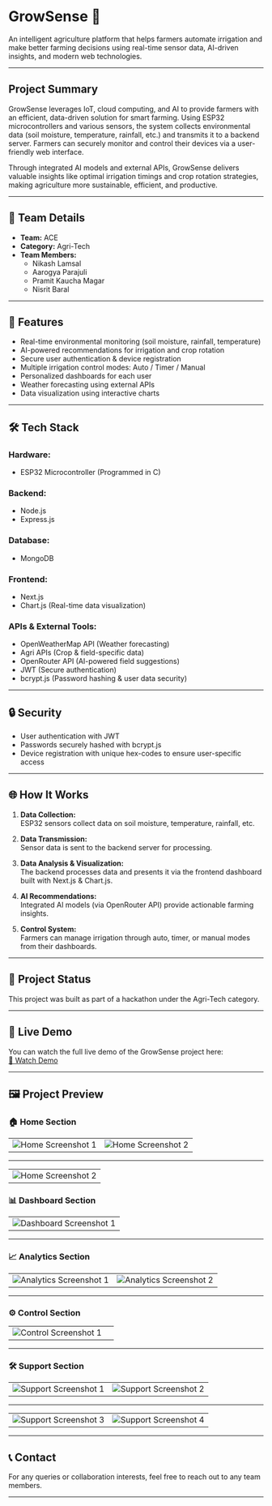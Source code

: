 # GrowSense 🌿

An intelligent agriculture platform that helps farmers automate irrigation and make better farming decisions using real-time sensor data, AI-driven insights, and modern web technologies.

---

## Project Summary

GrowSense leverages IoT, cloud computing, and AI to provide farmers with an efficient, data-driven solution for smart farming. Using ESP32 microcontrollers and various sensors, the system collects environmental data (soil moisture, temperature, rainfall, etc.) and transmits it to a backend server. Farmers can securely monitor and control their devices via a user-friendly web interface.

Through integrated AI models and external APIs, GrowSense delivers valuable insights like optimal irrigation timings and crop rotation strategies, making agriculture more sustainable, efficient, and productive.

---

## 👥 Team Details

- **Team:** ACE
- **Category:** Agri-Tech
- **Team Members:**
  - Nikash Lamsal
  - Aarogya Parajuli
  - Pramit Kaucha Magar
  - Nisrit Baral

---

## 🔧 Features

- Real-time environmental monitoring (soil moisture, rainfall, temperature)
- AI-powered recommendations for irrigation and crop rotation
- Secure user authentication & device registration
- Multiple irrigation control modes: Auto / Timer / Manual
- Personalized dashboards for each user
- Weather forecasting using external APIs
- Data visualization using interactive charts

---

## 🛠️ Tech Stack

### Hardware:
- ESP32 Microcontroller (Programmed in C)

### Backend:
- Node.js
- Express.js

### Database:
- MongoDB

### Frontend:
- Next.js
- Chart.js (Real-time data visualization)

### APIs & External Tools:
- OpenWeatherMap API (Weather forecasting)
- Agri APIs (Crop & field-specific data)
- OpenRouter API (AI-powered field suggestions)
- JWT (Secure authentication)
- bcrypt.js (Password hashing & user data security)

---

## 🔒 Security

- User authentication with JWT
- Passwords securely hashed with bcrypt.js
- Device registration with unique hex-codes to ensure user-specific access

---

## 🌐 How It Works

1. **Data Collection:**  
   ESP32 sensors collect data on soil moisture, temperature, rainfall, etc.
   
2. **Data Transmission:**  
   Sensor data is sent to the backend server for processing.
   
3. **Data Analysis & Visualization:**  
   The backend processes data and presents it via the frontend dashboard built with Next.js & Chart.js.
   
4. **AI Recommendations:**  
   Integrated AI models (via OpenRouter API) provide actionable farming insights.
   
5. **Control System:**  
   Farmers can manage irrigation through auto, timer, or manual modes from their dashboards.

---

## 📂 Project Status

This project was built as part of a hackathon under the Agri-Tech category.

---

## 🎥 Live Demo

You can watch the full live demo of the GrowSense project here:  
[🔗 Watch Demo](YOUR_GOOGLE_DRIVE_LINK_HERE)

---

## 🖼️ Project Preview

### 🏠 Home Section

| | | 
| -------------- | -------------- |
| ![Home Screenshot 1](preview-images/home1.png) | ![Home Screenshot 2](preview-images/home2.png) | 

---
||
| -------------- | 
| ![Home Screenshot 2](preview-images/home3.png) |


### 📊 Dashboard Section

|  | 
| ------------------- | 
| ![Dashboard Screenshot 1](preview-images/dashboard1.png) |

---

### 📈 Analytics Section

|  |  |
| ------------------- | ------------------- |
| ![Analytics Screenshot 1](preview-images/analytics1.png) | ![Analytics Screenshot 2](preview-images/analytics2.png) |

---

### ⚙️ Control Section

|  |  |
| ----------------- | ----------------- |
| ![Control Screenshot 1](preview-images/control1.png) |

---

### 🛠️ Support Section

| |  |
| ----------------- | ----------------- |
| ![Support Screenshot 1](preview-images/support1.png) | ![Support Screenshot 2](preview-images/support2.png) |

---
| |  |
| ----------------- | ----------------- |
| ![Support Screenshot 3](preview-images/support3.png) | ![Support Screenshot 4](preview-images/support4.png) |

---

## 📞 Contact

For any queries or collaboration interests, feel free to reach out to any team members.

---
